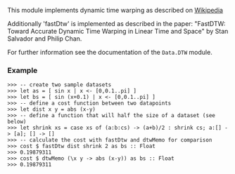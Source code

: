 
This module implements dynamic time warping as described on [Wikipedia](http://en.wikipedia.org/w/index.php?title=Dynamic_time_warping&oldid=643501828)

Additionally 'fastDtw' is implemented as described in the paper:
"FastDTW: Toward Accurate Dynamic Time Warping in Linear Time and
Space" by Stan Salvador and Philip Chan.

For further information see the documentation of the `Data.DTW` module.

### Example

    >>> -- create two sample datasets
    >>> let as = [ sin x | x <- [0,0.1..pi] ]
    >>> let bs = [ sin (x+0.1) | x <- [0,0.1..pi] ]
    >>> -- define a cost function between two datapoints
    >>> let dist x y = abs (x-y)
    >>> -- define a function that will half the size of a dataset (see below)
    >>> let shrink xs = case xs of (a:b:cs) -> (a+b)/2 : shrink cs; a:[] -> [a]; [] -> []
    >>> -- calculate the cost with fastDtw and dtwMemo for comparison
    >>> cost $ fastDtw dist shrink 2 as bs :: Float
    >>> 0.19879311
    >>> cost $ dtwMemo (\x y -> abs (x-y)) as bs :: Float
    >>> 0.19879311


